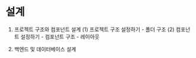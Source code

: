 # 설계

1. 프로젝트 구조와 컴포넌트 설계
    (1) 프로젝트 구조 설정하기
        - 폴더 구조
    (2) 컴포넌트 설정하기
        - 컴포넌트 구조
        - 레이아웃

2. 백엔드 및 데이터베이스 설계